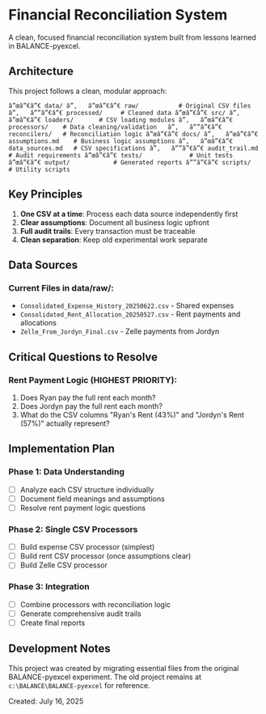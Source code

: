 ﻿# Financial Reconciliation System

A clean, focused financial reconciliation system built from lessons learned in BALANCE-pyexcel.

## Architecture

This project follows a clean, modular approach:

`
â”œâ”€â”€ data/
â”‚   â”œâ”€â”€ raw/           # Original CSV files
â”‚   â””â”€â”€ processed/     # Cleaned data
â”œâ”€â”€ src/
â”‚   â”œâ”€â”€ loaders/       # CSV loading modules
â”‚   â”œâ”€â”€ processors/    # Data cleaning/validation  
â”‚   â””â”€â”€ reconcilers/   # Reconciliation logic
â”œâ”€â”€ docs/
â”‚   â”œâ”€â”€ assumptions.md    # Business logic assumptions
â”‚   â”œâ”€â”€ data_sources.md   # CSV specifications
â”‚   â””â”€â”€ audit_trail.md    # Audit requirements
â”œâ”€â”€ tests/             # Unit tests
â”œâ”€â”€ output/            # Generated reports
â””â”€â”€ scripts/           # Utility scripts
`

## Key Principles

1. **One CSV at a time**: Process each data source independently first
2. **Clear assumptions**: Document all business logic upfront
3. **Full audit trails**: Every transaction must be traceable
4. **Clean separation**: Keep old experimental work separate

## Data Sources

### Current Files in data/raw/:
- `Consolidated_Expense_History_20250622.csv` - Shared expenses
- `Consolidated_Rent_Allocation_20250527.csv` - Rent payments and allocations
- `Zelle_From_Jordyn_Final.csv` - Zelle payments from Jordyn

## Critical Questions to Resolve

### Rent Payment Logic (HIGHEST PRIORITY):
1. Does Ryan pay the full rent each month?
2. Does Jordyn pay the full rent each month? 
3. What do the CSV columns "Ryan's Rent (43%)" and "Jordyn's Rent (57%)" actually represent?

## Implementation Plan

### Phase 1: Data Understanding
- [ ] Analyze each CSV structure individually
- [ ] Document field meanings and assumptions
- [ ] Resolve rent payment logic questions

### Phase 2: Single CSV Processors  
- [ ] Build expense CSV processor (simplest)
- [ ] Build rent CSV processor (once assumptions clear)
- [ ] Build Zelle CSV processor

### Phase 3: Integration
- [ ] Combine processors with reconciliation logic
- [ ] Generate comprehensive audit trails
- [ ] Create final reports

## Development Notes

This project was created by migrating essential files from the original BALANCE-pyexcel experiment. The old project remains at `c:\BALANCE\BALANCE-pyexcel` for reference.

Created: July 16, 2025
